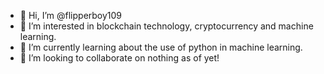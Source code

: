 - 👋 Hi, I’m @flipperboy109
- 👀 I’m interested in blockchain technology, cryptocurrency and machine learning.
- 🌱 I’m currently learning about the use of python in machine learning.
- 💞️ I’m looking to collaborate on nothing as of yet!

<!---
flipperboy109/flipperboy109 is a ✨ special ✨ repository because its `README.md` (this file) appears on your GitHub profile.
You can click the Preview link to take a look at your changes.
--->
